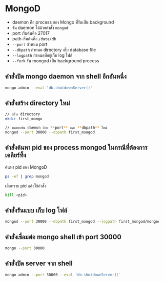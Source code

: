 # MongoD

- daemon คือ process ของ Mongo ที่รันเป็น background
- รัน daemon ได้ด้วยคำสั่ง `mongod`
- port เริ่มต้นคือ 27017
- path เริ่มต้นคือ `/data/db`
- `--port` กำหนด port
- `--dbpath` กำหนด directory เก็บ database file
- `--logpath` กำหนดที่อยู่เก็บ log ไฟล์
- `--fork` รัน mongod เป็น background process
	 
## คำสั่งปิด mongo daemon จาก shell อีกอันหนึ่ง

```bash
mongo admin --eval 'db.shutdownServer()'
```

## คำสั่งสร้าง directory ใหม่ 
```bash
// สร้าง directory
mkdir first_mongo

// ทดสอบรัน daemon ด้วย **port** และ **dbpath** ใหม่ 
mongod --port 30000 --dbpath first_mongod
```

## คำสั่งค้นหา pid ของ process mongod ในกรณีที่ต้องการเคลียร์ทิ้ง

ค้นหา pid ของ MongoD

```bash
ps -ef | grep mongod
```

เมื่อทราบ pid แล้วใช้คำสั่ง

```bash
kill <pid>
```

## คำสั่งรันแบบ เก็บ log ไฟล์

```bash
mongod --port 30000 --dbpath first_mongod --logpath first_mongod/mongod.log --fork
```

## คำสั่งเชื่อมต่อ mongo shell เข้า port 30000

```bash
mongo --port 30000
```

## คำสั่งปิด server จาก shell

```bash
mongo admin --port 30000 --eval 'db.shutdownServer()'
```
